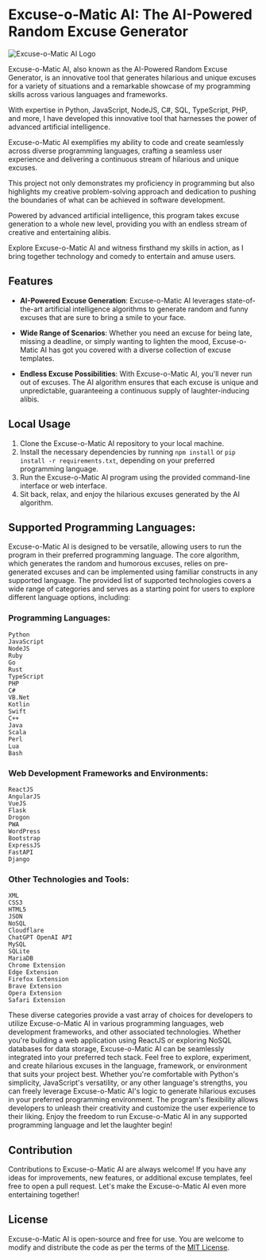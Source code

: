 # Excuse-o-Matic AI: The AI-Powered Random Excuse Generator

![Excuse-o-Matic AI Logo](excuse-o-matic-logo.png)

Excuse-o-Matic AI, also known as the AI-Powered Random Excuse Generator, is an innovative tool that generates hilarious and unique excuses for a variety of situations and a remarkable showcase of my programming skills across various languages and frameworks.

With expertise in Python, JavaScript, NodeJS, C#, SQL, TypeScript, PHP, and more, I have developed this innovative tool that harnesses the power of advanced artificial intelligence.

Excuse-o-Matic AI exemplifies my ability to code and create seamlessly across diverse programming languages, crafting a seamless user experience and delivering a continuous stream of hilarious and unique excuses. 

This project not only demonstrates my proficiency in programming but also highlights my creative problem-solving approach and dedication to pushing the boundaries of what can be achieved in software development.

Powered by advanced artificial intelligence, this program takes excuse generation to a whole new level, providing you with an endless stream of creative and entertaining alibis.

Explore Excuse-o-Matic AI and witness firsthand my skills in action, as I bring together technology and comedy to entertain and amuse users.

## Features
- **AI-Powered Excuse Generation**: Excuse-o-Matic AI leverages state-of-the-art artificial intelligence algorithms to generate random and funny excuses that are sure to bring a smile to your face.

- **Wide Range of Scenarios**: Whether you need an excuse for being late, missing a deadline, or simply wanting to lighten the mood, Excuse-o-Matic AI has got you covered with a diverse collection of excuse templates.

- **Endless Excuse Possibilities**: With Excuse-o-Matic AI, you'll never run out of excuses. The AI algorithm ensures that each excuse is unique and unpredictable, guaranteeing a continuous supply of laughter-inducing alibis.

## Local Usage
1. Clone the Excuse-o-Matic AI repository to your local machine.
2. Install the necessary dependencies by running `npm install` or `pip install -r requirements.txt`, depending on your preferred programming language.
3. Run the Excuse-o-Matic AI program using the provided command-line interface or web interface.
4. Sit back, relax, and enjoy the hilarious excuses generated by the AI algorithm.

## Supported Programming Languages:
Excuse-o-Matic AI is designed to be versatile, allowing users to run the program in their preferred programming language.
The core algorithm, which generates the random and humorous excuses, relies on pre-generated excuses and can be implemented using familiar constructs in any supported language.
The provided list of supported technologies covers a wide range of categories and serves as a starting point for users to explore different language options, including:
### Programming Languages:
```
Python
JavaScript
NodeJS
Ruby
Go
Rust
TypeScript
PHP
C#
VB.Net
Kotlin
Swift
C++
Java
Scala
Perl
Lua
Bash
```
### Web Development Frameworks and Environments:
```
ReactJS
AngularJS
VueJS
Flask
Drogon
PWA
WordPress
Bootstrap
ExpressJS
FastAPI
Django
```
### Other Technologies and Tools:
```
XML
CSS3
HTML5
JSON
NoSQL
Cloudflare
ChatGPT OpenAI API
MySQL
SQLite
MariaDB
Chrome Extension
Edge Extension
Firefox Extension
Brave Extension
Opera Extension
Safari Extension
```
These diverse categories provide a vast array of choices for developers to utilize Excuse-o-Matic AI in various programming languages, web development frameworks, and other associated technologies.
Whether you're building a web application using ReactJS or exploring NoSQL databases for data storage, Excuse-o-Matic AI can be seamlessly integrated into your preferred tech stack.
Feel free to explore, experiment, and create hilarious excuses in the language, framework, or environment that suits your project best.
Whether you're comfortable with Python's simplicity, JavaScript's versatility, or any other language's strengths, you can freely leverage Excuse-o-Matic AI's logic to generate hilarious excuses in your preferred programming environment.
The program's flexibility allows developers to unleash their creativity and customize the user experience to their liking.
Enjoy the freedom to run Excuse-o-Matic AI in any supported programming language and let the laughter begin!

## Contribution
Contributions to Excuse-o-Matic AI are always welcome! If you have any ideas for improvements, new features, or additional excuse templates, feel free to open a pull request. Let's make the Excuse-o-Matic AI even more entertaining together!

## License
Excuse-o-Matic AI is open-source and free for use. You are welcome to modify and distribute the code as per the terms of the [MIT License](LICENSE).
